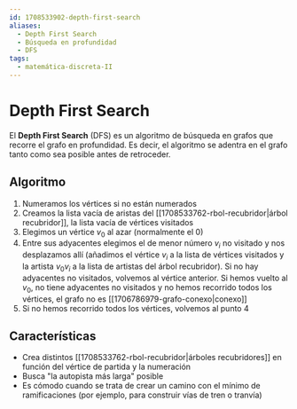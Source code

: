 ```yaml
---
id: 1708533902-depth-first-search
aliases:
  - Depth First Search
  - Búsqueda en profundidad
  - DFS
tags:
  - matemática-discreta-II
---
```


# Depth First Search

El **Depth First Search** (DFS) es un algoritmo de búsqueda en grafos que recorre el grafo en profundidad. Es decir, el algoritmo se adentra en el grafo tanto como sea posible antes de retroceder.

## Algoritmo

1. Numeramos los vértices si no están numerados
2. Creamos la lista vacía de aristas del [[1708533762-rbol-recubridor|árbol recubridor]], la lista vacía de vértices visitados
3. Elegimos un vértice $v_0$ al azar (normalmente el 0)
4. Entre sus adyacentes elegimos el de menor número $v_i$ no visitado y nos desplazamos allí (añadimos el vértice $v_i$ a la lista de vértices visitados y la artista $v_0v_i$ a la lista de artistas del árbol recubridor). Si no hay adyacentes no visitados, volvemos al vértice anterior. Si hemos vuelto al $v_0$, no tiene adyacentes no visitados y no hemos recorrido todos los vértices, el grafo no es [[1706786979-grafo-conexo|conexo]]
5. Si no hemos recorrido todos los vértices, volvemos al punto 4

## Características

- Crea distintos [[1708533762-rbol-recubridor|árboles recubridores]] en función del vértice de partida y la numeración
- Busca "la autopista más larga" posible
- Es cómodo cuando se trata de crear un camino con el mínimo de ramificaciones (por ejemplo, para construir vías de tren o tranvía)
